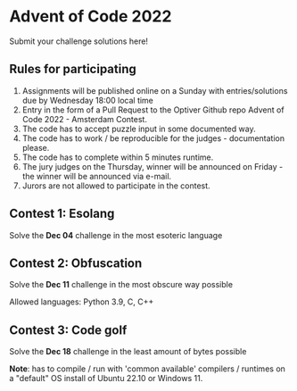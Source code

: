 # Advent of Code 2022

Submit your challenge solutions here!

## Rules for participating

1. Assignments will be published online on a Sunday with entries/solutions due by Wednesday 18:00 local time 
2. Entry in the form of a Pull Request to the Optiver Github repo Advent of Code 2022 - Amsterdam Contest. 
3. The code has to accept puzzle input in some documented way. 
4. The code has to work / be reproducible for the judges - documentation please.
5. The code has to complete within 5 minutes runtime.
6. The jury judges on the Thursday, winner will be announced on Friday - the winner will be announced via e-mail. 
7. Jurors are not allowed to participate in the contest.


## Contest 1: Esolang

Solve the **Dec 04** challenge in the most esoteric language

## Contest 2: Obfuscation

Solve the **Dec 11** challenge in the most obscure way possible

Allowed languages: Python 3.9, C, C++

## Contest 3: Code golf

Solve the **Dec 18** challenge in the least amount of bytes possible

**Note**:  has to compile / run with 'common available' compilers / runtimes on a "default" OS install of Ubuntu 22.10 or Windows 11.
